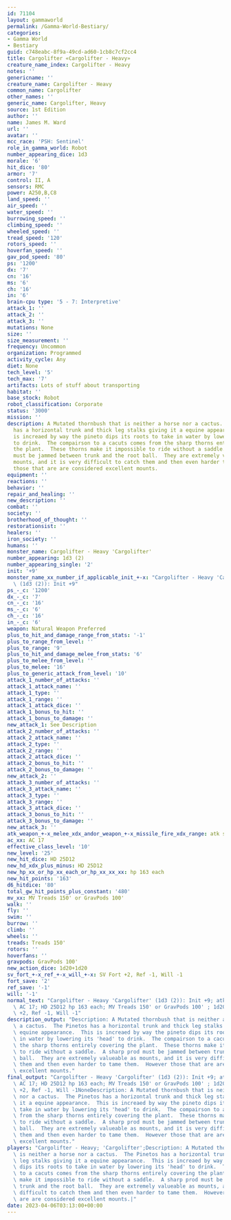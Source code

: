 ```yaml
---
id: 71104
layout: gammaworld
permalink: /Gamma-World-Bestiary/
categories:
- Gamma World
- Bestiary
guid: c748eabc-8f9a-49cd-ad60-1cb8c7cf2cc4
title: Cargolifter «Cargolifter - Heavy»
creature_name_index: Cargolifter - Heavy
notes: ''
genericname: ''
creature_name: Cargolifter - Heavy
common_name: Cargolifter
other_names: ''
generic_name: Cargolifter, Heavy
source: 1st Edition
author: ''
name: James M. Ward
url: ''
avatar: ''
mcc_race: 'PSH: Sentinel'
role_in_gamma_world: Robot
number_appearing_dice: 1d3
morale: '6'
hit_dice: '80'
armor: '7'
control: II, A
sensors: RMC
power: A250,B,C8
land_speed: ''
air_speed: ''
water_speed: ''
burrowing_speed: ''
climbing_speed: ''
wheeled_speed: ''
tread_speed: '120'
rotors_speed: ''
hoverfan_speed: ''
gav_pod_speed: '80'
ps: '1200'
dx: '7'
cn: '16'
ms: '6'
ch: '16'
in: '6'
brain-cpu type: '5 - 7: Interpretive'
attack_1: ''
attack_2: ''
attack_3: ''
mutations: None
size: ''
size_measurement: ''
frequency: Uncommon
organization: Programmed
activity_cycle: Any
diet: None
tech_level: '5'
tech_max: '7'
artifacts: Lots of stuff about transporting
habitat: ''
base_stock: Robot
robot_classification: Corporate
status: '3000'
mission: ''
description: A Mutated thornbush that is neither a horse nor a cactus.  The Pinetos
  has a horizontal trunk and thick leg stalks giving it a equine appearance.  This
  is increaed by way the pineto dips its roots to take in water by lowering its 'head'
  to drink.  The compairson to a cacuts comes from the sharp thorns entirely covering
  the plant.  These thorns make it impossible to ride without a saddle.  A sharp prod
  must be jammed between trunk and the root ball.  They are extremely valueable as
  mounts, and it is very difficult to catch them and then even harder to tame them.  However
  those that are are considered excellent mounts.
equipment: ''
reactions: ''
behavior: ''
repair_and_healing: ''
new_description: ''
combat: ''
society: ''
brotherhood_of_thought: ''
restorationsist: ''
healers: ''
iron_society: ''
humans: ''
monster_name: Cargolifter - Heavy 'Cargolifter'
number_appearing: 1d3 (2)
number_appearing_single: '2'
init: '+9'
monster_name_xx_number_if_applicable_init_+-x: "Cargolifter - Heavy 'Cargolifter'\
  \ (1d3 (2)): Init +9"
ps_-_c: '1200'
dx_-_c: '7'
cn_-_c: '16'
ms_-_c: '6'
ch_-_c: '16'
in_-_c: '6'
weapon: Natural Weapon Preferred
plus_to_hit_and_damage_range_from_stats: '-1'
plus_to_range_from_level: ''
plus_to_range: '9'
plus_to_hit_and_damage_melee_from_stats: '6'
plus_to_melee_from_level: ''
plus_to_melee: '16'
plus_to_generic_attack_from_level: '10'
attack_1_number_of_attacks: ''
attack_1_attack_name: ''
attack_1_type: ''
attack_1_range: ''
attack_1_attack_dice: ''
attack_1_bonus_to_hit: ''
attack_1_bonus_to_damage: ''
new_attack_1: See Description
attack_2_number_of_attacks: ''
attack_2_attack_name: ''
attack_2_type: ''
attack_2_range: ''
attack_2_attack_dice: ''
attack_2_bonus_to_hit: ''
attack_2_bonus_to_damage: ''
new_attack_2: ''
attack_3_number_of_attacks: ''
attack_3_attack_name: ''
attack_3_type: ''
attack_3_range: ''
attack_3_attack_dice: ''
attack_3_bonus_to_hit: ''
attack_3_bonus_to_damage: ''
new_attack_3: ''
atk_weapon_+-x_melee_xdx_andor_weapon_+-x_missile_fire_xdx_range: atk see description
ac_xx: AC 17
effective_class_level: '10'
new_level: '25'
new_hit_dice: HD 25D12
new_hd_xdx_plus_minus: HD 25D12
new_hp_xx_or_hp_xx_each_or_hp_xx_xx_xx: hp 163 each
new_hit_points: '163'
d6_hitdice: '80'
total_gw_hit_points_plus_constant: '480'
mv_xx: MV Treads 150' or GravPods 100'
walk: ''
fly: ''
swim: ''
burrow: ''
climb: ''
wheels: ''
treads: Treads 150'
rotors: ''
hoverfans: ''
gravpods: GravPods 100'
new_action_dice: 1d20+1d20
sv_fort_+-x_ref_+-x_will_+-x: SV Fort +2, Ref -1, Will -1
fort_save: '2'
ref_save: '-1'
will: '-1'
normal_text: "Cargolifter - Heavy 'Cargolifter' (1d3 (2)): Init +9; atk see description;\
  \ AC 17; HD 25D12 hp 163 each; MV Treads 150' or GravPods 100' ; 1d20+1d20; SV Fort\
  \ +2, Ref -1, Will -1"
description_output: "Description: A Mutated thornbush that is neither a horse nor\
  \ a cactus.  The Pinetos has a horizontal trunk and thick leg stalks giving it a\
  \ equine appearance.  This is increaed by way the pineto dips its roots to take\
  \ in water by lowering its 'head' to drink.  The compairson to a cacuts comes from\
  \ the sharp thorns entirely covering the plant.  These thorns make it impossible\
  \ to ride without a saddle.  A sharp prod must be jammed between trunk and the root\
  \ ball.  They are extremely valueable as mounts, and it is very difficult to catch\
  \ them and then even harder to tame them.  However those that are are considered\
  \ excellent mounts."
final_output: "Cargolifter - Heavy 'Cargolifter' (1d3 (2)): Init +9; atk see description;\
  \ AC 17; HD 25D12 hp 163 each; MV Treads 150' or GravPods 100' ; 1d20+1d20; SV Fort\
  \ +2, Ref -1, Will -1NoneDescription: A Mutated thornbush that is neither a horse\
  \ nor a cactus.  The Pinetos has a horizontal trunk and thick leg stalks giving\
  \ it a equine appearance.  This is increaed by way the pineto dips its roots to\
  \ take in water by lowering its 'head' to drink.  The compairson to a cacuts comes\
  \ from the sharp thorns entirely covering the plant.  These thorns make it impossible\
  \ to ride without a saddle.  A sharp prod must be jammed between trunk and the root\
  \ ball.  They are extremely valueable as mounts, and it is very difficult to catch\
  \ them and then even harder to tame them.  However those that are are considered\
  \ excellent mounts."
players: "Cargolifter - Heavy; 'Cargolifter';Description: A Mutated thornbush that\
  \ is neither a horse nor a cactus.  The Pinetos has a horizontal trunk and thick\
  \ leg stalks giving it a equine appearance.  This is increaed by way the pineto\
  \ dips its roots to take in water by lowering its 'head' to drink.  The compairson\
  \ to a cacuts comes from the sharp thorns entirely covering the plant.  These thorns\
  \ make it impossible to ride without a saddle.  A sharp prod must be jammed between\
  \ trunk and the root ball.  They are extremely valueable as mounts, and it is very\
  \ difficult to catch them and then even harder to tame them.  However those that\
  \ are are considered excellent mounts.|"
date: 2023-04-06T03:13:00+00:00
---
```

</br>